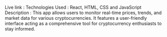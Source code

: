 Live link : 
Technologies Used : React, HTML, CSS and JavaScript
Description : This app allows users to monitor real-time prices, trends, and market data for various cryptocurrencies. It features a user-friendly interface acting as a comprehensive tool for cryptocurrency
enthusiasts to stay informed.
